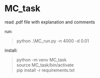 # MC_task

read .pdf file with explanation and comments

run: 
> python .\MC_run.py -n 4000 -d 0.01

install:
> python -m venv MC_task \
> source MC_task/bin/activate \
>pip install -r requirements.txt 

 


